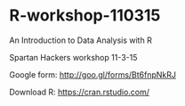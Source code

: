 # R-workshop-110315
An Introduction to Data Analysis with R

Spartan Hackers workshop 11-3-15

Google form: http://goo.gl/forms/Bt6fnpNkRJ

Download R: https://cran.rstudio.com/

